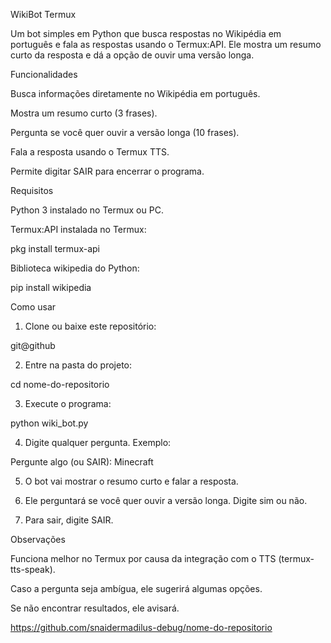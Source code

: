 WikiBot Termux

Um bot simples em Python que busca respostas no Wikipédia em português e fala as respostas usando o Termux:API. Ele mostra um resumo curto da resposta e dá a opção de ouvir uma versão longa.

Funcionalidades

Busca informações diretamente no Wikipédia em português.

Mostra um resumo curto (3 frases).

Pergunta se você quer ouvir a versão longa (10 frases).

Fala a resposta usando o Termux TTS.

Permite digitar SAIR para encerrar o programa.


Requisitos



Python 3 instalado no Termux ou PC.

Termux:API instalada no Termux:

pkg install termux-api

Biblioteca wikipedia do Python:

pip install wikipedia


Como usar

1. Clone ou baixe este repositório:

git@github


2. Entre na pasta do projeto:

cd nome-do-repositorio


3. Execute o programa:

python wiki_bot.py


4. Digite qualquer pergunta. Exemplo:

Pergunte algo (ou SAIR): Minecraft


5. O bot vai mostrar o resumo curto e falar a resposta.


6. Ele perguntará se você quer ouvir a versão longa. Digite sim ou não.


7. Para sair, digite SAIR.



Observações

Funciona melhor no Termux por causa da integração com o TTS (termux-tts-speak).

Caso a pergunta seja ambígua, ele sugerirá algumas opções.

Se não encontrar resultados, ele avisará.

https://github.com/snaidermadilus-debug/nome-do-repositorio